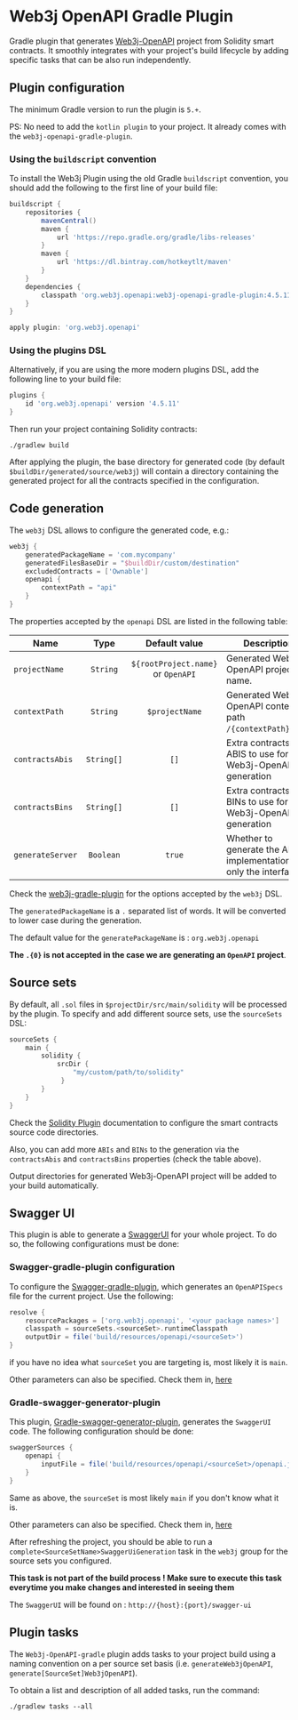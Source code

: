 Web3j OpenAPI Gradle Plugin
============================

Gradle plugin that generates [Web3j-OpenAPI](https://github.com/web3j/web3j-openapi) 
project from Solidity smart contracts.
It smoothly integrates with your project's build lifecycle by adding specific tasks that can be also
run independently.

## Plugin configuration

The minimum Gradle version to run the plugin is `5.+`.

PS: No need to add the `kotlin plugin` to your project. It already comes with the `web3j-openapi-gradle-plugin`.

### Using the `buildscript` convention

To install the Web3j Plugin using the old Gradle `buildscript` convention, you should add 
the following to the first line of your build file:

```groovy
buildscript {
    repositories {
        mavenCentral()
        maven { 
            url 'https://repo.gradle.org/gradle/libs-releases' 
        }
        maven {
            url 'https://dl.bintray.com/hotkeytlt/maven'
        }
    }
    dependencies {
        classpath 'org.web3j.openapi:web3j-openapi-gradle-plugin:4.5.11'
    }
}

apply plugin: 'org.web3j.openapi'
```

### Using the plugins DSL

Alternatively, if you are using the more modern plugins DSL, add the following line to your 
build file:

```groovy
plugins {
    id 'org.web3j.openapi' version '4.5.11'
}
```

Then run your project containing Solidity contracts:

```
./gradlew build
```

After applying the plugin, the base directory for generated code (by default 
`$buildDir/generated/source/web3j`) will contain a directory containing the generated
project for all the contracts specified in the configuration.

## Code generation

The `web3j` DSL allows to configure the generated code, e.g.:

```groovy
web3j {
    generatedPackageName = 'com.mycompany'
    generatedFilesBaseDir = "$buildDir/custom/destination"
    excludedContracts = ['Ownable']
    openapi {
        contextPath = "api"
    }
}
```

The properties accepted by the `openapi` DSL are listed in the following table: 

|  Name                   | Type       | Default value                       | Description |
|-------------------------|:----------:|:-----------------------------------:|-------------|
| `projectName`           | `String`   | `${rootProject.name}` or `OpenAPI`  | Generated Web3j-OpenAPI project name. |
| `contextPath`           | `String`   | `$projectName`                      | Generated Web3j-OpenAPI context path `/{contextPath}/...`. |
| `contractsAbis`         | `String[]` | `[]`                                | Extra contracts ABIS to use for the Web3j-OpenAPI generation |
| `contractsBins`         | `String[]` | `[]`                                | Extra contracts BINs to use for the Web3j-OpenAPI generation |
| `generateServer`        | `Boolean`  | `true`                              | Whether to generate the API implementation or only the interfaces |

Check the [web3j-gradle-plugin](https://github.com/web3j/web3j-gradle-plugin#code-generation) 
for the options accepted by the `web3j` DSL.

The `generatedPackageName` is a `.` separated list of words. It will be converted to lower case during the generation.

The default value for the `generatePackageName` is : `org.web3j.openapi`

**The `.{0}` is not accepted in the case we are generating an `OpenAPI` project**.

## Source sets

By default, all `.sol` files in `$projectDir/src/main/solidity` will be processed by the plugin.
To specify and add different source sets, use the `sourceSets` DSL:

```groovy
sourceSets {
    main {
        solidity {
            srcDir { 
                "my/custom/path/to/solidity" 
             }
        }
    }
}
```

Check the [Solidity Plugin](https://github.com/web3j/solidity-gradle-plugin)
documentation to configure the smart contracts source code directories.

Also, you can add more `ABIs` and `BINs` to the generation via 
the `contractsAbis` and `contractsBins` properties (check the table above).

Output directories for generated Web3j-OpenAPI project
will be added to your build automatically.

## Swagger UI

This plugin is able to generate a [SwaggerUI](https://github.com/swagger-api/swagger-ui) for your whole project.
To do so, the following configurations must be done:

### Swagger-gradle-plugin configuration

To configure the [Swagger-gradle-plugin](https://github.com/swagger-api/swagger-core/tree/master/modules/swagger-gradle-plugin),
which generates an `OpenAPISpecs` file for the current project. Use the following:

```groovy
resolve {
    resourcePackages = ['org.web3j.openapi', '<your package names>']
    classpath = sourceSets.<sourceSet>.runtimeClasspath
    outputDir = file('build/resources/openapi/<sourceSet>')
}
```
if you have no idea what `sourceSet` you are targeting is, most likely it is `main`.

Other parameters can also be specified. Check them in, [here](https://github.com/swagger-api/swagger-core/tree/master/modules/swagger-gradle-plugin#parameters)

### Gradle-swagger-generator-plugin

This plugin, [Gradle-swagger-generator-plugin](https://github.com/int128/gradle-swagger-generator-plugin), generates
the `SwaggerUI` code. The following configuration should be done:

```groovy
swaggerSources {
    openapi {
        inputFile = file('build/resources/openapi/<sourceSet>/openapi.json')
    }
}
```

Same as above, the `sourceSet` is most likely `main` if you don't know what it is.

Other parameters can also be specified. Check them in, [here](https://github.com/int128/gradle-swagger-generator-plugin#task-type-generateswaggercode)

After refreshing the project, you should be able to run a `complete<SourceSetName>SwaggerUiGeneration` task in the `web3j` group for the source sets you configured. 

**This task is not part of the build process ! 
Make sure to execute this task everytime you make changes and interested in seeing them**

The `SwaggerUI` will be found on : `http://{host}:{port}/swagger-ui`

## Plugin tasks

The ``Web3j-OpenAPI-gradle`` plugin adds tasks to your project build using 
a naming convention on a per source set basis
(i.e. `generateWeb3jOpenAPI`, `generate[SourceSet]Web3jOpenAPI`).

To obtain a list and description of all added tasks, run the command:

```
./gradlew tasks --all
```

[web3j]: https://web3j.io/
